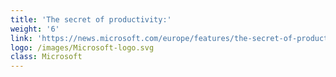 ```yaml
---
title: 'The secret of productivity:'
weight: '6'
link: 'https://news.microsoft.com/europe/features/the-secret-of-productivity/'
logo: /images/Microsoft-logo.svg
class: Microsoft
---
```


